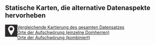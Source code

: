 <h2>Statische Karten, die alternative Datenaspekte hervorheben</h2>

<img src="./assets/map2.png" alt="drawing" width="40" style="padding=20px" align="left"/>
<a href="./Maps1_DE.html">Vergleichende Kartierung des gesamten Datensatzes</a><br>
<a href="./Maps2_DE.html">Orte der Aufschwörung (einzelne Domherren)</a><br>
<a href="./Maps3_DE.html">Orte der Aufschwörung (kombiniert)</a><br>

